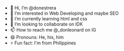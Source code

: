 - 👋 Hi, I’m @donestrera
- 👀 I’m interested in Web Developing and maybe SEO
- 🌱 I’m currently learning html and css
- 💞️ I’m looking to collaborate on IDK
- 📫 How to reach me @_donleonard on IG
- 😄 Pronouns: He, his, him
- ⚡ Fun fact: I'm from Philippines

<!---
donestrera/donestrera is a ✨ special ✨ repository because its `README.md` (this file) appears on your GitHub profile.
You can click the Preview link to take a look at your changes.
--->
